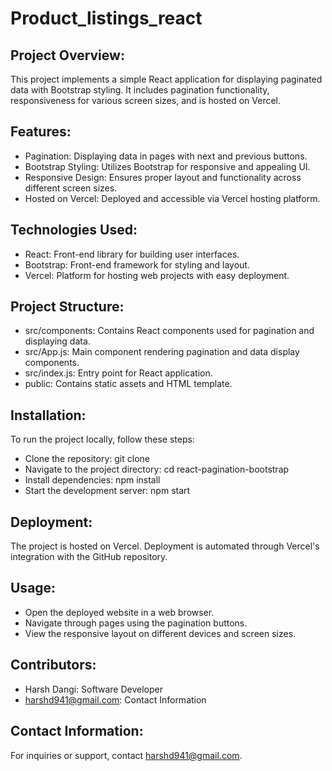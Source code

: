 # Product_listings_react

## Project Overview:
This project implements a simple React application for displaying paginated data with Bootstrap styling. It includes pagination functionality, responsiveness for various screen sizes, and is hosted on Vercel.

## Features:
- Pagination: Displaying data in pages with next and previous buttons.
- Bootstrap Styling: Utilizes Bootstrap for responsive and appealing UI.
- Responsive Design: Ensures proper layout and functionality across different screen sizes.
- Hosted on Vercel: Deployed and accessible via Vercel hosting platform.

## Technologies Used:
- React: Front-end library for building user interfaces.
- Bootstrap: Front-end framework for styling and layout.
- Vercel: Platform for hosting web projects with easy deployment.

## Project Structure:
- src/components: Contains React components used for pagination and displaying data.
- src/App.js: Main component rendering pagination and data display components.
- src/index.js: Entry point for React application.
- public: Contains static assets and HTML template.

## Installation:
To run the project locally, follow these steps:

- Clone the repository: git clone <repository-url>
- Navigate to the project directory: cd react-pagination-bootstrap
- Install dependencies: npm install
- Start the development server: npm start

## Deployment:
The project is hosted on Vercel. Deployment is automated through Vercel's integration with the GitHub repository.

## Usage:
- Open the deployed website in a web browser.
- Navigate through pages using the pagination buttons.
- View the responsive layout on different devices and screen sizes.

## Contributors:
- Harsh Dangi: Software Developer
- harshd941@gmail.com: Contact Information

## Contact Information:
For inquiries or support, contact harshd941@gmail.com.
